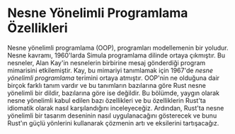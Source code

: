 # Nesne Yönelimli Programlama Özellikleri

<!-- Eski bağlantı, silmeyin -->

<a id="object-oriented-programming-features-of-rust"></a>

Nesne yönelimli programlama (OOP), programları modellemenin bir yoludur. Nesne kavramı, 1960'larda Simula programlama dilinde ortaya çıkmıştır. Bu nesneler, Alan Kay'in nesnelerin birbirine mesaj gönderdiği program mimarisini etkilemiştir. Kay, bu mimariyi tanımlamak için 1967'de _nesne yönelimli programlama_ terimini ortaya atmıştır. OOP'nin ne olduğuna dair birçok farklı tanım vardır ve bu tanımların bazılarına göre Rust nesne yönelimli bir dildir, bazılarına göre ise değildir. Bu bölümde, yaygın olarak nesne yönelimli kabul edilen bazı özellikleri ve bu özelliklerin Rust'ta idiomatik olarak nasıl karşılandığını inceleyeceğiz. Ardından, Rust'ta nesne yönelimli bir tasarım deseninin nasıl uygulanacağını gösterecek ve bunu Rust'ın güçlü yönlerini kullanarak çözmenin artı ve eksilerini tartışacağız.
